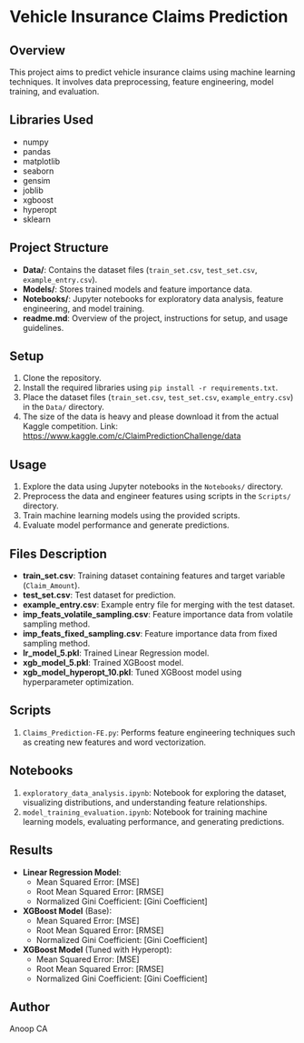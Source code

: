 # Vehicle Insurance Claims Prediction

## Overview
This project aims to predict vehicle insurance claims using machine learning techniques. It involves data preprocessing, feature engineering, model training, and evaluation.

## Libraries Used
- numpy
- pandas
- matplotlib
- seaborn
- gensim
- joblib
- xgboost
- hyperopt
- sklearn

## Project Structure
- **Data/**: Contains the dataset files (`train_set.csv`, `test_set.csv`, `example_entry.csv`).
- **Models/**: Stores trained models and feature importance data.
- **Notebooks/**: Jupyter notebooks for exploratory data analysis, feature engineering, and model training.
- **readme.md**: Overview of the project, instructions for setup, and usage guidelines.

## Setup
1. Clone the repository.
2. Install the required libraries using `pip install -r requirements.txt`.
3. Place the dataset files (`train_set.csv`, `test_set.csv`, `example_entry.csv`) in the `Data/` directory.
3. The size of the data is heavy and please download it from the actual Kaggle competition. Link: https://www.kaggle.com/c/ClaimPredictionChallenge/data

## Usage
1. Explore the data using Jupyter notebooks in the `Notebooks/` directory.
2. Preprocess the data and engineer features using scripts in the `Scripts/` directory.
3. Train machine learning models using the provided scripts.
4. Evaluate model performance and generate predictions.

## Files Description
- **train_set.csv**: Training dataset containing features and target variable (`Claim_Amount`).
- **test_set.csv**: Test dataset for prediction.
- **example_entry.csv**: Example entry file for merging with the test dataset.
- **imp_feats_volatile_sampling.csv**: Feature importance data from volatile sampling method.
- **imp_feats_fixed_sampling.csv**: Feature importance data from fixed sampling method.
- **lr_model_5.pkl**: Trained Linear Regression model.
- **xgb_model_5.pkl**: Trained XGBoost model.
- **xgb_model_hyperopt_10.pkl**: Tuned XGBoost model using hyperparameter optimization.

## Scripts
1. `Claims_Prediction-FE.py`: Performs feature engineering techniques such as creating new features and word vectorization.

## Notebooks
1. `exploratory_data_analysis.ipynb`: Notebook for exploring the dataset, visualizing distributions, and understanding feature relationships.
3. `model_training_evaluation.ipynb`: Notebook for training machine learning models, evaluating performance, and generating predictions.

## Results
- **Linear Regression Model**:
  - Mean Squared Error: [MSE]
  - Root Mean Squared Error: [RMSE]
  - Normalized Gini Coefficient: [Gini Coefficient]
- **XGBoost Model** (Base):
  - Mean Squared Error: [MSE]
  - Root Mean Squared Error: [RMSE]
  - Normalized Gini Coefficient: [Gini Coefficient]
- **XGBoost Model** (Tuned with Hyperopt):
  - Mean Squared Error: [MSE]
  - Root Mean Squared Error: [RMSE]
  - Normalized Gini Coefficient: [Gini Coefficient]

## Author
Anoop CA